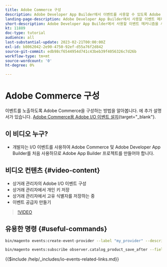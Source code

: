 ```yaml
---
title: Adobe Commerce 구성
description: Adobe Developer App Builder에서 이벤트를 사용할 수 있도록 Adobe Commerce을 구성하는 방법을 알아봅니다.
landing-page-description: Adobe Developer App Builder에서 사용할 이벤트 메커니즘을 사용하도록 Adobe Commerce을 구성하는 방법을 알아봅니다.
short-description: Adobe Developer App Builder에서 사용할 이벤트 메커니즘을 사용하도록 Adobe Commerce을 구성하는 방법을 알아봅니다.
kt: 11889
doc-type: tutorial
audience: all
last-substantial-update: 2023-02-21T00:00:00Z
exl-id: b8062042-2e90-4750-92ef-d55a76f2d842
source-git-commit: edb98cf6544954d741c43beb39f4056326c7d26b
workflow-type: tm+mt
source-wordcount: '0'
ht-degree: 0%

---
```


# Adobe Commerce 구성

이벤트를 노출하도록 Adobe Commerce을 구성하는 방법을 알아봅니다. 에 추가 설명서가 있습니다. [Adobe Commerce용 Adobe I/O 이벤트 설치](https://developer.adobe.com/commerce/events/get-started/installation/){target="_blank"}.

## 이 비디오 누구?

* 개발자는 I/O 이벤트를 사용하여 Adobe Commerce 및 Adobe Developer App Builder를 처음 사용하므로 Adobe App Builder 프로젝트를 만들어야 합니다.

## 비디오 컨텐츠 {#video-content}

* 상거래 관리자의 Adobe I/O 이벤트 구성
* 상거래 관리자에서 개인 키 저장
* 상거래 관리자에서 고유 식별자를 저장하는 중
* 이벤트 공급자 만들기

>[!VIDEO](https://video.tv.adobe.com/v/3415799?quality=12&learn=on)

## 유용한 명령 {#useful-commands}

```bash
bin/magento events:create-event-provider --label "my_provider" --description "Provides out-of-process extensibility for Adobe Commerce"

bin/magento events:subscribe observer.catalog_product_save_after --fields=name --fields=price
```

{{$include /help/_includes/io-events-related-links.md}}
